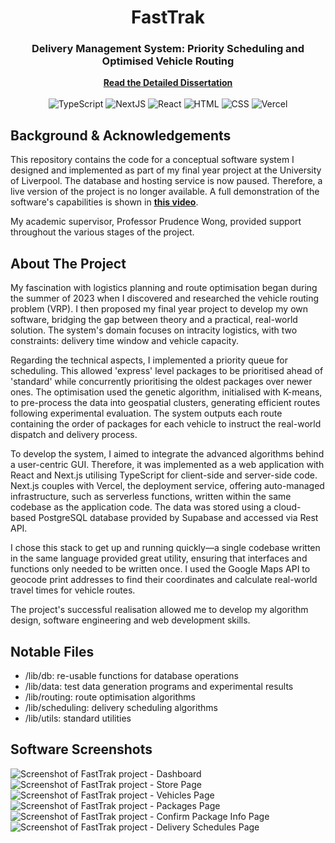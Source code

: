 <div align="center">
<h1 align="center">FastTrak</h1>
<h3 align="center">
Delivery Management System: Priority Scheduling and Optimised Vehicle Routing
</h3>
<a href="https://drive.google.com/file/d/1u-8Oqo1KexVCNoLnYGA5qYBwmvZyIE6p/view?usp=sharing"><strong>Read the Detailed Dissertation</strong></a>
<br/>
<br/>
  <!-- Technologies -->
  <img src="https://img.shields.io/badge/TypeScript-007ACC?style=for-the-badge&logo=typescript&logoColor=white" alt="TypeScript" />
  <img src="https://img.shields.io/badge/Next.js-000000?style=for-the-badge&logo=nextdotjs&logoColor=white" alt="NextJS" />
  <img src="https://img.shields.io/badge/React-20232A?style=for-the-badge&logo=react&logoColor=61DAFB" alt="React" />
  <img src="https://img.shields.io/badge/HTML-E34F26?style=for-the-badge&logo=html5&logoColor=white" alt="HTML" />
  <img src="https://img.shields.io/badge/CSS-1572B6?style=for-the-badge&logo=css3&logoColor=white" alt="CSS" />
  <img src="https://img.shields.io/badge/Vercel-000000?style=for-the-badge&logo=vercel&logoColor=white" alt="Vercel" />
</p>
</div>

## Background & Acknowledgements
This repository contains the code for a conceptual software system I designed and implemented as part of my final year project at the University of Liverpool. The database and hosting service is now paused. Therefore, a live version of the project is no longer available. A full demonstration of the software's capabilities is shown in <a href="https://www.youtube.com/watch?v=_DSCNPs5n3M"><strong><u>this video</u></strong></a>. 

My academic supervisor, Professor Prudence Wong, provided support throughout the various stages of the project.

## About The Project

My fascination with logistics planning and route optimisation began during the summer of 2023 when I discovered and researched the vehicle routing problem (VRP). I then proposed my final year project to develop my own software, bridging the gap between theory and a practical, real-world solution. The system's domain focuses on intracity logistics, with two constraints: delivery time window and vehicle capacity. 

Regarding the technical aspects, I implemented a priority queue for scheduling. This allowed 'express' level packages to be prioritised ahead of 'standard' while concurrently prioritising the oldest packages over newer ones. The optimisation used the genetic algorithm, initialised with K-means, to pre-process the data into geospatial clusters, generating efficient routes following experimental evaluation. The system outputs each route containing the order of packages for each vehicle to instruct the real-world dispatch and delivery process.

To develop the system, I aimed to integrate the advanced algorithms behind a user-centric GUI. Therefore, it was implemented as a web application with React and Next.js utilising TypeScript for client-side and server-side code. Next.js couples with Vercel, the deployment service, offering auto-managed infrastructure, such as serverless functions, written within the same codebase as the application code. The data was stored using a cloud-based PostgreSQL database provided by Supabase and accessed via Rest API.

I chose this stack to get up and running quickly—a single codebase written in the same language provided great utility, ensuring that interfaces and functions only needed to be written once. I used the Google Maps API to geocode print addresses to find their coordinates and calculate real-world travel times for vehicle routes. 

The project's successful realisation allowed me to develop my algorithm design, software engineering and web development skills.

## Notable Files

- /lib/db: re-usable functions for database operations
- /lib/data: test data generation programs and experimental results
- /lib/routing: route optimisation algorithms
- /lib/scheduling: delivery scheduling algorithms
- /lib/utils: standard utilities

## Software Screenshots

<img src="https://media.licdn.com/dms/image/D4E2DAQHr0eujr303eA/profile-treasury-image-shrink_800_800/0/1715609019987?e=1720987200&v=beta&t=s2T9nNETh385urM4mCPUFkk64K1dYpsCRcSgm73doTo" alt="Screenshot of FastTrak project - Dashboard" />
<img src="https://media.licdn.com/dms/image/D4E2DAQHBcoyitC7smw/profile-treasury-image-shrink_800_800/0/1715609095514?e=1720990800&v=beta&t=0Gsmh7JGqr_RjQJTWgfof--jdDZPY9kah0qTYYAP81o" alt="Screenshot of FastTrak project - Store Page" />
<img src="https://media.licdn.com/dms/image/D4E2DAQHd_mYUN73Tog/profile-treasury-image-shrink_800_800/0/1715609231969?e=1720990800&v=beta&t=mofpZoU0xJrQarw5fePSNCzUkdyZfZykbkwkEdZzt0Y" alt="Screenshot of FastTrak project - Vehicles Page" />
<img src="https://media.licdn.com/dms/image/D4E2DAQED-q_V9A4hPw/profile-treasury-image-shrink_800_800/0/1715610269052?e=1720990800&v=beta&t=oaFV5jYw-vb6dho8zMXdwvcj0rBEaGSl866PHCdh-Wc" alt="Screenshot of FastTrak project - Packages Page" />
<img src="https://media.licdn.com/dms/image/D4E2DAQHbTpSLOv_xSg/profile-treasury-image-shrink_800_800/0/1715610418622?e=1720990800&v=beta&t=9bh1k-XD4PkUHvrpXKR-RJqfxdUpIUeQfXXTJXUzqWQ" alt="Screenshot of FastTrak project - Confirm Package Info Page" />
<img src="https://media.licdn.com/dms/image/D4E2DAQGVksqFAiZyAw/profile-treasury-image-shrink_800_800/0/1715610535718?e=1720990800&v=beta&t=1sUs2ye7CrSREonRldjoPHjqh9rYBq766smdRMRl5LA" alt="Screenshot of FastTrak project - Delivery Schedules Page" />
